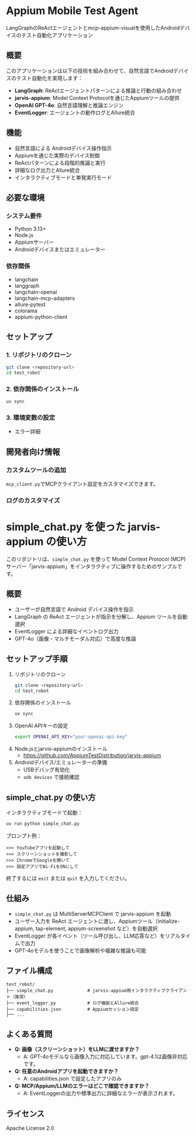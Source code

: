 # Appium Mobile Test Agent

LangGraphのReActエージェントとmcp-appium-visualを使用したAndroidデバイスのテスト自動化アプリケーション

## 概要

このアプリケーションは以下の技術を組み合わせて、自然言語でAndroidデバイスのテスト自動化を実現します：

- **LangGraph**: ReActエージェントパターンによる推論と行動の組み合わせ
- **jarvis-appium**: Model Context Protocolを通じたAppiumツールの提供
- **OpenAI GPT-4o**: 自然言語理解と推論エンジン
- **EventLogger**: エージェントの動作ログとAllure統合

## 機能

- 自然言語による Androidデバイス操作指示
- Appiumを通じた実際のデバイス制御
- ReActパターンによる段階的推論と実行
- 詳細なログ出力とAllure統合
- インタラクティブモードと単発実行モード

## 必要な環境

### システム要件
- Python 3.13+
- Node.js
- Appiumサーバー
- Androidデバイスまたはエミュレーター

### 依存関係
- langchain
- langgraph
- langchain-openai
- langchain-mcp-adapters
- allure-pytest
- colorama
- appium-python-client

## セットアップ

### 1. リポジトリのクローン
```bash
git clone <repository-url>
cd test_robot
```

### 2. 依存関係のインストール
```bash
uv sync
```

### 3. 環境変数の設定
- エラー詳細

## 開発者向け情報

### カスタムツールの追加

`mcp_client.py`でMCPクライアント設定をカスタマイズできます。

### ログのカスタマイズ

# simple_chat.py を使った jarvis-appium の使い方

このリポジトリは、`simple_chat.py` を使って Model Context Protocol (MCP) サーバー「jarvis-appium」をインタラクティブに操作するためのサンプルです。

## 概要

- ユーザーが自然言語で Android デバイス操作を指示
- LangGraph の ReAct エージェントが指示を分解し、Appium ツールを自動選択
- EventLogger による詳細なイベントログ出力
- GPT-4o（画像・マルチモーダル対応）で高度な推論

## セットアップ手順

1. リポジトリのクローン
      ```bash
      git clone <repository-url>
      cd test_robot
      ```
2. 依存関係のインストール
      ```bash
      uv sync
      ```
3. OpenAI APIキーの設定
      ```bash
      export OPENAI_API_KEY="your-openai-api-key"
      ```
4. Node.jsとjarvis-appiumのインストール
      - https://github.com/AppiumTestDistribution/jarvis-appium
5. Androidデバイス/エミュレーターの準備
      - USBデバッグ有効化
      - `adb devices` で接続確認

## simple_chat.py の使い方

インタラクティブモードで起動：
```bash
uv run python simple_chat.py
```

プロンプト例：
```
>>> YouTubeアプリを起動して
>>> スクリーンショットを撮影して
>>> ChromeでGoogleを開いて
>>> 設定アプリでWi-FiをONにして
```

終了するには `exit` または `quit` を入力してください。

## 仕組み

- `simple_chat.py` は MultiServerMCPClient で jarvis-appium を起動
- ユーザー入力を ReAct エージェントに渡し、Appiumツール（initialize-appium, tap-element, appium-screenshot など）を自動選択
- EventLogger が各イベント（ツール呼び出し、LLM応答など）をリアルタイムで出力
- GPT-4oモデルを使うことで画像解析や複雑な推論も可能

## ファイル構成

```
test_robot/
├── simple_chat.py             # jarvis-appium用インタラクティブクライアント（推奨）
├── event_logger.py            # ログ機能とAllure統合
├── capabilities.json          # Appiumセッション設定
├── ...
```

## よくある質問

- **Q: 画像（スクリーンショット）をLLMに渡せますか？**
   - A: GPT-4oモデルなら画像入力に対応しています。gpt-4.1は画像非対応です。
- **Q: 任意のAndroidアプリを起動できますか？**
   - A: capabilities.json で設定したアプリのみ
- **Q: MCP/Appium/LLMのエラーはどこで確認できますか？**
   - A: EventLoggerの出力や標準出力に詳細なエラーが表示されます。

## ライセンス

Apache License 2.0

